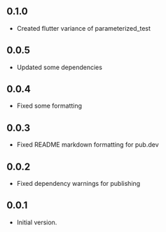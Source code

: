 ## 0.1.0

- Created flutter variance of parameterized_test

## 0.0.5

- Updated some dependencies

## 0.0.4

- Fixed some formatting

## 0.0.3

- Fixed README markdown formatting for pub.dev

## 0.0.2

- Fixed dependency warnings for publishing

## 0.0.1

- Initial version.